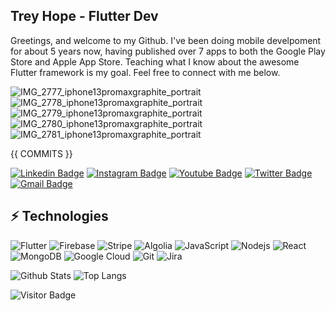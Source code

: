 ## Trey Hope - Flutter Dev

Greetings, and welcome to my Github. I've been doing mobile develpoment for about 5 years now, having published over 7 apps to both the Google Play Store and Apple App Store. Teaching what I know about the awesome Flutter framework is my goal. Feel free to connect with me below.

![IMG_2777_iphone13promaxgraphite_portrait](https://user-images.githubusercontent.com/99027548/179417502-a3d9e239-b63e-45f4-9f2f-15b76f1621d1.png)
![IMG_2778_iphone13promaxgraphite_portrait](https://user-images.githubusercontent.com/99027548/179417515-9b11f414-fc28-4275-83cc-80c0ef225bad.png)
![IMG_2779_iphone13promaxgraphite_portrait](https://user-images.githubusercontent.com/99027548/179417516-f92fa563-0faf-423c-b452-44ee2286a3ff.png)
![IMG_2780_iphone13promaxgraphite_portrait](https://user-images.githubusercontent.com/99027548/179417519-d1f0f5b9-85c3-4057-a8f6-9f7c823f883c.png)
![IMG_2781_iphone13promaxgraphite_portrait](https://user-images.githubusercontent.com/99027548/179417520-2853d958-5d30-45bb-918a-e881ff37ce2a.png)

{{ COMMITS }}

[![Linkedin Badge](https://img.shields.io/badge/-Trey_Hope-blue?style=flat-square&logo=Linkedin&logoColor=white&link=https://www.linkedin.com/in/trey-hope-69a3a774/)](https://www.linkedin.com/in/trey-hope-69a3a774/)
[![Instagram Badge](https://img.shields.io/badge/-trey.codes-purple?style=flat-square&logo=instagram&logoColor=white&link=https://instagram.com/trey.codes/)](https://instagram.com/trey.codes)
[![Youtube Badge](https://img.shields.io/badge/-trey.codes-darkred?style=flat-square&logo=youtube&logoColor=white&link=https://www.youtube.com/channel/UCZPhxIr0rjxwAC5pRYwz4UA)](https://www.youtube.com/channel/UCZPhxIr0rjxwAC5pRYwz4UA)
[![Twitter Badge](https://img.shields.io/badge/-@trey_codes-blue?style=flat-square&labelColor=blue&logo=Twitter&link=https://twitter.com/@trey.codes/)](https://twitter.com/@trey_codes)
[![Gmail Badge](https://img.shields.io/badge/-trey.a.hope@gmail.com-c14438?style=flat-square&logo=Gmail&logoColor=white&link=mailto:trey.a.hope@gmail.com)](mailto:trey.a.hope@gmail.com)

## ⚡ Technologies

![Flutter](https://img.shields.io/badge/-Flutter-black?style=flat-square&logo=flutter)
![Firebase](https://img.shields.io/badge/-Firebase-black?style=flat-square&logo=Firebase)
![Stripe](https://img.shields.io/badge/-Stripe-black?style=flat-square&logo=Stripe)
![Algolia](https://img.shields.io/badge/-Algolia-black?style=flat-square&logo=Algolia)
![JavaScript](https://img.shields.io/badge/-JavaScript-black?style=flat-square&logo=javascript)
![Nodejs](https://img.shields.io/badge/-Nodejs-black?style=flat-square&logo=Node.js)
![React](https://img.shields.io/badge/-React-black?style=flat-square&logo=react)
![MongoDB](https://img.shields.io/badge/-MongoDB-black?style=flat-square&logo=mongodb)
![Google Cloud](https://img.shields.io/badge/Google%20Cloud-black?style=flat-square&logo=google-cloud)
![Git](https://img.shields.io/badge/-Git-black?style=flat-square&logo=git)
![Jira](https://img.shields.io/badge/-Jira-black?style=flat-square&logo=Jira)

![Github Stats](https://github-readme-stats.vercel.app/api?username=trey-a-hope&count_private=true&show_icons=true&include_all_commits=true)
![Top Langs](https://github-readme-stats.vercel.app/api/top-langs/?username=trey-a-hope&hide=TeX&layout=compact)

![Visitor Badge](https://visitor-badge.laobi.icu/badge?page_id=trey-a-hope.trey-a-hope)

